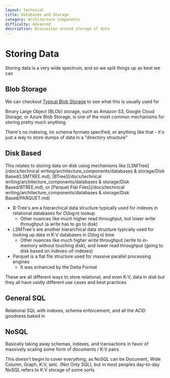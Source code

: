 ```yaml
---
layout: technical
title: Databases and Storage
category: Architecture Components
difficulty: Advanced
description: Discussion around storage of data
---
```


# Storing Data
Storing data is a very wide spectrum, and so we split things up as best we can

## Blob Storage
We can checkout [Typical Blob Storage](/docs/architecture_components/typical_reusable_resources/typical_blob_storage/) to see what this is usually used for 

Binary Large Object (BLOb) storage, such as Amazon S3, Google Cloud Storage, or Azure Blob Storage, is one of the most common mechanisms for storing pretty much anything

There's no indexing, no schema formats specified, or anything like that - it's just a way to store dumps of data in a "directory structure"

## Disk Based
This relates to storing data on disk using mechanisms like [LSMTree](/docs/technical writing/architecture_components/databases & storage/Disk Based/LSMTREE.md), [BTree](/docs/technical writing/architecture_components/databases & storage/Disk Based/BTREE.md), or [Parquet Flat Files](/docs/technical writing/architecture_components/databases & storage/Disk Based/PARQUET.md)

- B-Tree's are a hierarchical data structure typically used for indexes in relational databases for $O(\log n)$ lookup
    - Other nuances like much higher read throughput, but lower write throughput (a write has to go to disk)
- LSMTree's are another hierarchical data structure typically used for looking up data in K:V databases in $O(\log n)$ time
    - Other nuances like much higher write throughput (write to in-memory without touching disk), and lower read throughput (going to disk based on indexes-of-indexes)
- Parquet is a flat file structure used for massive parallel processing engines
    - It was enhanced by the Delta Format

These are all different ways to store relational, and even K:V, data in disk but they all have vastly different use cases and best practices

## General SQL
Relational SQL with indexes, schema enforcement, and all the ACID goodness baked in

## NoSQL
Basically taking away schemas, indexes, and transactions in favor of massively scaling some form of documents / K:V pairs

This doesn't begin to cover everything, as NoSQL can be Document, Wide Column, Graph, K:V, setc. (Not Only SQL), but in most peoples day-to-day NoSQL refers to K:V storage of some sorts